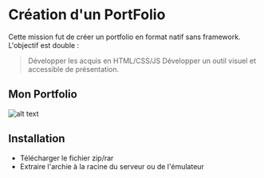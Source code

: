 # Création d'un PortFolio

Cette mission fut de créer un portfolio en format natif sans framework. 
L'objectif est double : 

> Développer les acquis en HTML/CSS/JS
> Développer un outil visuel et accessible de présentation.

## Mon Portfolio

![alt text](https://github.com/JeremieTran/Netflix/blob/master/portfolio.png)

## Installation

- Télécharger le fichier zip/rar
- Extraire l'archie à la racine du serveur ou de l'émulateur
